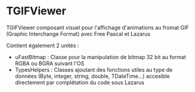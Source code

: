 # TGIFViewer
TGIFViewer composant visuel pour l'affichage d'animations au fromat GIF (Graphic Interchange Format) avec Free Pascal et Lazarus 

Contient également 2 unités :
- uFastBitmap : Classe pour la manipulation de bitmap 32 bit au format RGBA ou BGRA suivant l'OS
- TypesHelpers : Classes ajoutant des fonctions utiles au type de données (Byte, integer, string, double, TDateTime...) accesible directement par complétation du code sous Lazarus


